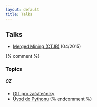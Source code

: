 ```yaml
---
layout: default
title: Talks
---
```


## Talks

* [Merged Mining (CTJB)](2015/merged-mining-ctjb.html) (04/2015)


{% comment %}
### Topics

##### CZ

* [GIT pro začátečníky](git-pro-zacatecniky-cz.html)
* [Úvod do Pythonu](uvod-do-pytonu-cz.html)
{% endcomment %}

